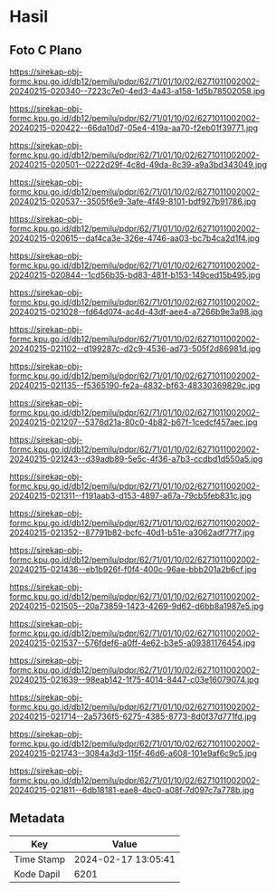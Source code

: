# Hasil

## Foto C Plano

https://sirekap-obj-formc.kpu.go.id/db12/pemilu/pdpr/62/71/01/10/02/6271011002002-20240215-020340--7223c7e0-4ed3-4a43-a158-1d5b78502058.jpg

https://sirekap-obj-formc.kpu.go.id/db12/pemilu/pdpr/62/71/01/10/02/6271011002002-20240215-020422--66da10d7-05e4-419a-aa70-f2eb01f39771.jpg

https://sirekap-obj-formc.kpu.go.id/db12/pemilu/pdpr/62/71/01/10/02/6271011002002-20240215-020501--0222d29f-4c8d-49da-8c39-a9a3bd343049.jpg

https://sirekap-obj-formc.kpu.go.id/db12/pemilu/pdpr/62/71/01/10/02/6271011002002-20240215-020537--3505f6e9-3afe-4f49-8101-bdf927b91786.jpg

https://sirekap-obj-formc.kpu.go.id/db12/pemilu/pdpr/62/71/01/10/02/6271011002002-20240215-020615--daf4ca3e-326e-4746-aa03-bc7b4ca2d1f4.jpg

https://sirekap-obj-formc.kpu.go.id/db12/pemilu/pdpr/62/71/01/10/02/6271011002002-20240215-020844--1cd56b35-bd83-481f-b153-149ced15b495.jpg

https://sirekap-obj-formc.kpu.go.id/db12/pemilu/pdpr/62/71/01/10/02/6271011002002-20240215-021028--fd64d074-ac4d-43df-aee4-a7266b9e3a98.jpg

https://sirekap-obj-formc.kpu.go.id/db12/pemilu/pdpr/62/71/01/10/02/6271011002002-20240215-021102--d199287c-d2c9-4536-ad73-505f2d86981d.jpg

https://sirekap-obj-formc.kpu.go.id/db12/pemilu/pdpr/62/71/01/10/02/6271011002002-20240215-021135--f5365190-fe2a-4832-bf63-48330369829c.jpg

https://sirekap-obj-formc.kpu.go.id/db12/pemilu/pdpr/62/71/01/10/02/6271011002002-20240215-021207--5376d21a-80c0-4b82-b67f-1cedcf457aec.jpg

https://sirekap-obj-formc.kpu.go.id/db12/pemilu/pdpr/62/71/01/10/02/6271011002002-20240215-021243--d39adb89-5e5c-4f36-a7b3-ccdbd1d550a5.jpg

https://sirekap-obj-formc.kpu.go.id/db12/pemilu/pdpr/62/71/01/10/02/6271011002002-20240215-021311--f191aab3-d153-4897-a67a-79cb5feb831c.jpg

https://sirekap-obj-formc.kpu.go.id/db12/pemilu/pdpr/62/71/01/10/02/6271011002002-20240215-021352--87791b82-bcfc-40d1-b51e-a3062adf77f7.jpg

https://sirekap-obj-formc.kpu.go.id/db12/pemilu/pdpr/62/71/01/10/02/6271011002002-20240215-021436--eb1b926f-f0f4-400c-96ae-bbb201a2b6cf.jpg

https://sirekap-obj-formc.kpu.go.id/db12/pemilu/pdpr/62/71/01/10/02/6271011002002-20240215-021505--20a73859-1423-4269-9d62-d6bb8a1987e5.jpg

https://sirekap-obj-formc.kpu.go.id/db12/pemilu/pdpr/62/71/01/10/02/6271011002002-20240215-021537--576fdef6-a0ff-4e62-b3e5-a09381176454.jpg

https://sirekap-obj-formc.kpu.go.id/db12/pemilu/pdpr/62/71/01/10/02/6271011002002-20240215-021639--98eab142-1f75-4014-8447-c03e16079074.jpg

https://sirekap-obj-formc.kpu.go.id/db12/pemilu/pdpr/62/71/01/10/02/6271011002002-20240215-021714--2a5736f5-6275-4385-8773-8d0f37d771fd.jpg

https://sirekap-obj-formc.kpu.go.id/db12/pemilu/pdpr/62/71/01/10/02/6271011002002-20240215-021743--3084a3d3-115f-46d6-a608-101e9af6c9c5.jpg

https://sirekap-obj-formc.kpu.go.id/db12/pemilu/pdpr/62/71/01/10/02/6271011002002-20240215-021811--6db18181-eae8-4bc0-a08f-7d097c7a778b.jpg


## Metadata

| Key        | Value               |
| ---------- | ------------------- |
| Time Stamp | 2024-02-17 13:05:41 |
| Kode Dapil | 6201                |



